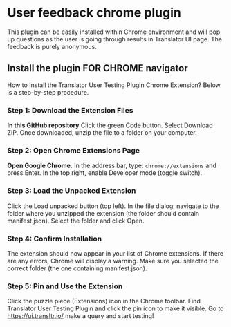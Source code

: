 # User feedback chrome plugin
This plugin can be easily installed within Chrome environment and will pop up questions as the user is going through results in Translator UI page. 
The feedback is purely anonymous. 

## Install the plugin **FOR CHROME navigator**
How to Install the Translator User Testing Plugin Chrome Extension? Below is a step-by-step procedure. 
### Step 1: Download the Extension Files
**In this GitHub repository**
Click the green Code button.
Select Download ZIP.
Once downloaded, unzip the file to a folder on your computer.

### Step 2: Open Chrome Extensions Page
**Open Google Chrome.**
In the address bar, type: 
``chrome://extensions``
and press Enter.
In the top right, enable Developer mode (toggle switch).

### Step 3: Load the Unpacked Extension
Click the Load unpacked button (top left).
In the file dialog, navigate to the folder where you unzipped the extension (the folder should contain manifest.json).
Select the folder and click Open.

### Step 4: Confirm Installation
The extension should now appear in your list of Chrome extensions.
If there are any errors, Chrome will display a warning. Make sure you selected the correct folder (the one containing manifest.json).

### Step 5: Pin and Use the Extension
Click the puzzle piece (Extensions) icon in the Chrome toolbar.
Find Translator User Testing Plugin and click the pin icon to make it visible.
Go to https://ui.transltr.io/ make a query and start testing!
